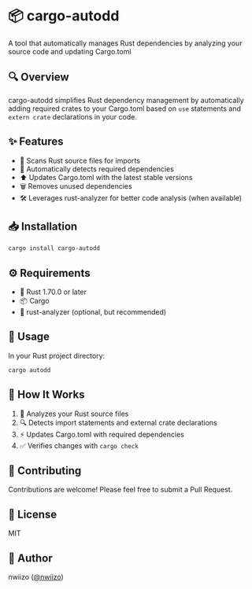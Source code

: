 # 📦 cargo-autodd

A tool that automatically manages Rust dependencies by analyzing your source code and updating Cargo.toml

## 🔍 Overview

cargo-autodd simplifies Rust dependency management by automatically adding required crates to your Cargo.toml based on `use` statements and `extern crate` declarations in your code. 

## ✨ Features

- 🔎 Scans Rust source files for imports
- 🤖 Automatically detects required dependencies
- ⬆️ Updates Cargo.toml with the latest stable versions
- 🗑️ Removes unused dependencies
- 🛠️ Leverages rust-analyzer for better code analysis (when available)

## 📥 Installation

```bash
cargo install cargo-autodd
```

## ⚙️ Requirements

- 🦀 Rust 1.70.0 or later
- 📦 Cargo
- 🔧 rust-analyzer (optional, but recommended)

## 🚀 Usage

In your Rust project directory:

```bash
cargo autodd
```



## 🔄 How It Works

1. 📝 Analyzes your Rust source files
2. 🔍 Detects import statements and external crate declarations
3. ⚡ Updates Cargo.toml with required dependencies
4. ✅ Verifies changes with `cargo check`

## 👥 Contributing

Contributions are welcome! Please feel free to submit a Pull Request.

## 📜 License

MIT

## 👤 Author

nwiizo ([@nwiizo](https://x.com/nwiizo))
